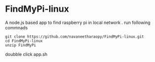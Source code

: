 # FindMyPi-linux
A node.js based app to find raspberry pi in local network .
run following commnads
  ``` 
  git clone https://github.com/navaneetharaopy/FindMyPi-linux.git
  cd FindMyPi-linux
  unzip FindMyPi
  ```
  doubble click app.sh 
